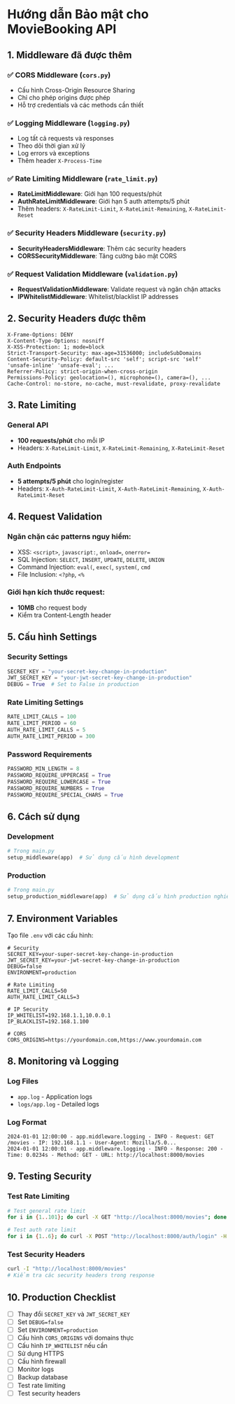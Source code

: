 # Hướng dẫn Bảo mật cho MovieBooking API

## 1. Middleware đã được thêm

### ✅ CORS Middleware (`cors.py`)
- Cấu hình Cross-Origin Resource Sharing
- Chỉ cho phép origins được phép
- Hỗ trợ credentials và các methods cần thiết

### ✅ Logging Middleware (`logging.py`)
- Log tất cả requests và responses
- Theo dõi thời gian xử lý
- Log errors và exceptions
- Thêm header `X-Process-Time`

### ✅ Rate Limiting Middleware (`rate_limit.py`)
- **RateLimitMiddleware**: Giới hạn 100 requests/phút
- **AuthRateLimitMiddleware**: Giới hạn 5 auth attempts/5 phút
- Thêm headers: `X-RateLimit-Limit`, `X-RateLimit-Remaining`, `X-RateLimit-Reset`

### ✅ Security Headers Middleware (`security.py`)
- **SecurityHeadersMiddleware**: Thêm các security headers
- **CORSSecurityMiddleware**: Tăng cường bảo mật CORS

### ✅ Request Validation Middleware (`validation.py`)
- **RequestValidationMiddleware**: Validate request và ngăn chặn attacks
- **IPWhitelistMiddleware**: Whitelist/blacklist IP addresses

## 2. Security Headers được thêm

```http
X-Frame-Options: DENY
X-Content-Type-Options: nosniff
X-XSS-Protection: 1; mode=block
Strict-Transport-Security: max-age=31536000; includeSubDomains
Content-Security-Policy: default-src 'self'; script-src 'self' 'unsafe-inline' 'unsafe-eval'; ...
Referrer-Policy: strict-origin-when-cross-origin
Permissions-Policy: geolocation=(), microphone=(), camera=(), ...
Cache-Control: no-store, no-cache, must-revalidate, proxy-revalidate
```

## 3. Rate Limiting

### General API
- **100 requests/phút** cho mỗi IP
- Headers: `X-RateLimit-Limit`, `X-RateLimit-Remaining`, `X-RateLimit-Reset`

### Auth Endpoints
- **5 attempts/5 phút** cho login/register
- Headers: `X-Auth-RateLimit-Limit`, `X-Auth-RateLimit-Remaining`, `X-Auth-RateLimit-Reset`

## 4. Request Validation

### Ngăn chặn các patterns nguy hiểm:
- XSS: `<script>`, `javascript:`, `onload=`, `onerror=`
- SQL Injection: `SELECT`, `INSERT`, `UPDATE`, `DELETE`, `UNION`
- Command Injection: `eval(`, `exec(`, `system(`, `cmd`
- File Inclusion: `<?php`, `<%`

### Giới hạn kích thước request:
- **10MB** cho request body
- Kiểm tra Content-Length header

## 5. Cấu hình Settings

### Security Settings
```python
SECRET_KEY = "your-secret-key-change-in-production"
JWT_SECRET_KEY = "your-jwt-secret-key-change-in-production"
DEBUG = True  # Set to False in production
```

### Rate Limiting Settings
```python
RATE_LIMIT_CALLS = 100
RATE_LIMIT_PERIOD = 60
AUTH_RATE_LIMIT_CALLS = 5
AUTH_RATE_LIMIT_PERIOD = 300
```

### Password Requirements
```python
PASSWORD_MIN_LENGTH = 8
PASSWORD_REQUIRE_UPPERCASE = True
PASSWORD_REQUIRE_LOWERCASE = True
PASSWORD_REQUIRE_NUMBERS = True
PASSWORD_REQUIRE_SPECIAL_CHARS = True
```

## 6. Cách sử dụng

### Development
```python
# Trong main.py
setup_middleware(app)  # Sử dụng cấu hình development
```

### Production
```python
# Trong main.py
setup_production_middleware(app)  # Sử dụng cấu hình production nghiêm ngặt hơn
```

## 7. Environment Variables

Tạo file `.env` với các cấu hình:

```env
# Security
SECRET_KEY=your-super-secret-key-change-in-production
JWT_SECRET_KEY=your-jwt-secret-key-change-in-production
DEBUG=false
ENVIRONMENT=production

# Rate Limiting
RATE_LIMIT_CALLS=50
AUTH_RATE_LIMIT_CALLS=3

# IP Security
IP_WHITELIST=192.168.1.1,10.0.0.1
IP_BLACKLIST=192.168.1.100

# CORS
CORS_ORIGINS=https://yourdomain.com,https://www.yourdomain.com
```

## 8. Monitoring và Logging

### Log Files
- `app.log` - Application logs
- `logs/app.log` - Detailed logs

### Log Format
```
2024-01-01 12:00:00 - app.middleware.logging - INFO - Request: GET /movies - IP: 192.168.1.1 - User-Agent: Mozilla/5.0...
2024-01-01 12:00:01 - app.middleware.logging - INFO - Response: 200 - Time: 0.0234s - Method: GET - URL: http://localhost:8000/movies
```

## 9. Testing Security

### Test Rate Limiting
```bash
# Test general rate limit
for i in {1..101}; do curl -X GET "http://localhost:8000/movies"; done

# Test auth rate limit
for i in {1..6}; do curl -X POST "http://localhost:8000/auth/login" -H "Content-Type: application/json" -d '{"email":"test@test.com","password":"wrong"}'; done
```

### Test Security Headers
```bash
curl -I "http://localhost:8000/movies"
# Kiểm tra các security headers trong response
```

## 10. Production Checklist

- [ ] Thay đổi `SECRET_KEY` và `JWT_SECRET_KEY`
- [ ] Set `DEBUG=false`
- [ ] Set `ENVIRONMENT=production`
- [ ] Cấu hình `CORS_ORIGINS` với domains thực
- [ ] Cấu hình `IP_WHITELIST` nếu cần
- [ ] Sử dụng HTTPS
- [ ] Cấu hình firewall
- [ ] Monitor logs
- [ ] Backup database
- [ ] Test rate limiting
- [ ] Test security headers
